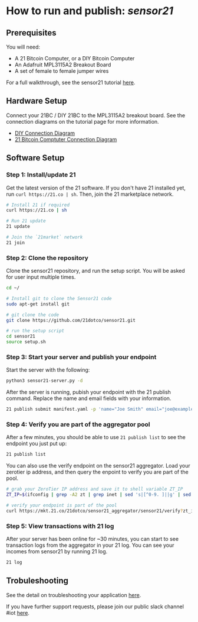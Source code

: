 # How to run and publish: _**sensor21**_

## Prerequisites

You will need:

* A 21 Bitcoin Computer, or a DIY Bitcoin Computer
* An Adafruit MPL3115A2 Breakout Board
* A set of female to female jumper wires

For a full walkthrough, see the sensor21 tutorial [here](https://21.co/learn/sensor21/).

## Hardware Setup

Connect your 21BC / DIY 21BC to the MPL3115A2 breakout board. See the connection diagrams on the tutorial page for more information.

* [DIY Connection Diagram](https://21.co/learn/sensor21/#step-1-connect-the-sensor-to-your-raspberry-pi)
* [21 Bitcoin Comptuter Connection Diagram](http://21.co/learn/sensor21/#step-1-connect-the-sensor-to-your-21-bitcoin-computer)


## Software Setup

### Step 1: Install/update 21
Get the latest version of the 21 software. If you don't have 21 installed yet, run `curl https://21.co | sh`. Then, join the 21 marketplace network.

``` bash
# Install 21 if required
curl https://21.co | sh

# Run 21 update
21 update

# Join the `21market` network
21 join
```

### Step 2: Clone the repository
Clone the sensor21 repository, and run the setup script. You will be asked for user input multiple times. 

``` bash
cd ~/

# Install git to clone the Sensor21 code
sudo apt-get install git

# git clone the code
git clone https://github.com/21dotco/sensor21.git

# run the setup script
cd sensor21
source setup.sh
```

### Step 3: Start your server and publish your endpoint

Start the server with the following:

``` bash
python3 sensor21-server.py -d
```

After the server is running, pubish your endpoint with the 21 publish command. Replace the name and email fields with your information.

``` bash
21 publish submit manifest.yaml -p 'name="Joe Smith" email="joe@example.com" price="5" host="AUTO" port="6002"'
```

### Step 4: Verify you are part of the aggregator pool

After a few minutes, you should be able to use `21 publish list`
to see the endpoint you just put up:
 
``` bash
21 publish list
```

You can also use the verify endpoint on the sensor21 aggregator. Load your zerotier ip address, and then query the enpoint to verify you are part of the pool.

``` bash
# grab your ZeroTier IP address and save it to shell variable ZT_IP
ZT_IP=$(ifconfig | grep -A2 zt | grep inet | sed 's|[^0-9. ]||g' | sed 's|[^ \t]*||' | awk 'NR==1{print $1}')

# verify your endpoint is part of the pool
curl https://mkt.21.co/21dotco/sensor21_aggregator/sensor21/verify?zt_ip=$ZT_IP
```

### Step 5: View transactions with 21 log

After your server has been online for ~30 minutes, you can start to see transaction logs from the aggregator in your 21 log. You can see your incomes from sensor21 by running 21 log. 

``` bash
21 log
```

## Trobuleshooting

See the detail on troubleshooting your application [here](http://21.co/learn/sensor21/#troubleshooting).

If you have further support requests, please join our public slack channel #iot [here](http://slack.21.co/).

